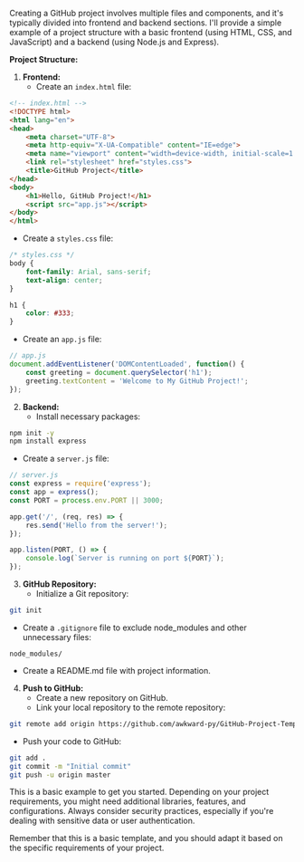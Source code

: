 Creating a GitHub project involves multiple files and components, and it's typically divided into frontend and backend sections. I'll provide a simple example of a project structure with a basic frontend (using HTML, CSS, and JavaScript) and a backend (using Node.js and Express).

**Project Structure:**

1. **Frontend:**
   - Create an `index.html` file:

```html
<!-- index.html -->
<!DOCTYPE html>
<html lang="en">
<head>
    <meta charset="UTF-8">
    <meta http-equiv="X-UA-Compatible" content="IE=edge">
    <meta name="viewport" content="width=device-width, initial-scale=1.0">
    <link rel="stylesheet" href="styles.css">
    <title>GitHub Project</title>
</head>
<body>
    <h1>Hello, GitHub Project!</h1>
    <script src="app.js"></script>
</body>
</html>
```

   - Create a `styles.css` file:

```css
/* styles.css */
body {
    font-family: Arial, sans-serif;
    text-align: center;
}

h1 {
    color: #333;
}
```

   - Create an `app.js` file:

```javascript
// app.js
document.addEventListener('DOMContentLoaded', function() {
    const greeting = document.querySelector('h1');
    greeting.textContent = 'Welcome to My GitHub Project!';
});
```

2. **Backend:**
   - Install necessary packages:

```bash
npm init -y
npm install express
```

   - Create a `server.js` file:

```javascript
// server.js
const express = require('express');
const app = express();
const PORT = process.env.PORT || 3000;

app.get('/', (req, res) => {
    res.send('Hello from the server!');
});

app.listen(PORT, () => {
    console.log(`Server is running on port ${PORT}`);
});
```

3. **GitHub Repository:**
   - Initialize a Git repository:

```bash
git init
```

   - Create a `.gitignore` file to exclude node_modules and other unnecessary files:

```plaintext
node_modules/
```

   - Create a README.md file with project information.

4. **Push to GitHub:**
   - Create a new repository on GitHub.
   - Link your local repository to the remote repository:

```bash
git remote add origin https://github.com/awkward-py/GitHub-Project-Template
```

   - Push your code to GitHub:

```bash
git add .
git commit -m "Initial commit"
git push -u origin master
```

This is a basic example to get you started. Depending on your project requirements, you might need additional libraries, features, and configurations. Always consider security practices, especially if you're dealing with sensitive data or user authentication.

Remember that this is a basic template, and you should adapt it based on the specific requirements of your project.
